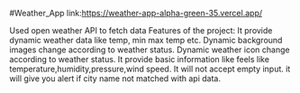 #Weather_App link:https://weather-app-alpha-green-35.vercel.app/

Used open weather API to fetch data
Features of the project:
It provide dynamic weather data like temp, min max temp etc. Dynamic background images change according to weather status. Dynamic weather icon change according to weather status. It provide basic information like feels like temperature,humidity,pressure,wind speed. It will not accept empty input. it will give you alert if city name not matched with api data.
